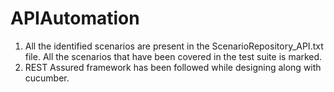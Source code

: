 # APIAutomation
1. All the identified scenarios are present in the ScenarioRepository_API.txt file. All the scenarios that have been covered in the test suite is marked.
2. REST Assured framework has been followed while designing along with cucumber.
